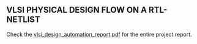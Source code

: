 ## VLSI PHYSICAL DESIGN FLOW ON A RTL-NETLIST

Check the [vlsi_design_automation_report.pdf](https://github.com/sathvikbhat/vlsi_physical_design_automation/files/6617413/vlsi_design_automation_report.pdf) for the entire project report.
